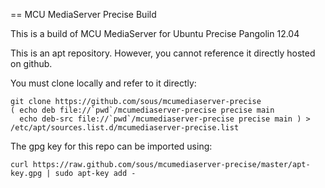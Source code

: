 == MCU MediaServer Precise Build

This is a build of MCU MediaServer for Ubuntu Precise Pangolin 12.04

This is an apt repository. However, you cannot reference it directly hosted on github.

You must clone locally and refer to it directly:

    git clone https://github.com/sous/mcumediaserver-precise
    ( echo deb file://`pwd`/mcumediaserver-precise precise main
      echo deb-src file://`pwd`/mcumediaserver-precise precise main ) > /etc/apt/sources.list.d/mcumediaserver-precise.list

The gpg key for this repo can be imported using:

    curl https://raw.github.com/sous/mcumediaserver-precise/master/apt-key.gpg | sudo apt-key add -

